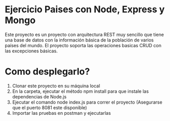 # Ejercicio Paises con Node, Express y Mongo 

Este proyecto es un proyecto con arquitectura REST muy sencillo que tiene una base de datos con la información básica de la población de varios países del mundo.
El proyecto soporta las operaciones basicas CRUD con las excepciones básicas.

# Como desplegarlo?
1) Clonar este proyecto en su máquina local
2) En la carpeta, ejecutar el método npm install para que instale las dependencias de Node.js
3) Ejecutar el comando node index.js para correr el proyecto (Asegurarse que el puerto 8081 este disponible)
4) Importar las pruebas en postman y ejecutarlas
